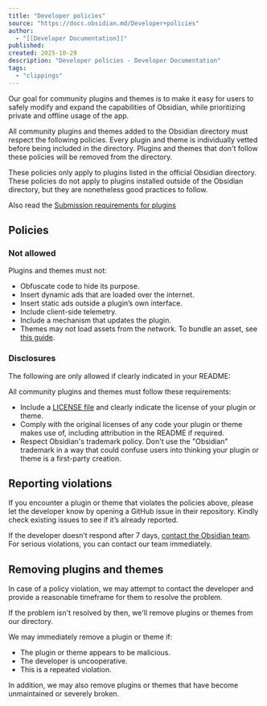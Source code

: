 ```yaml
---
title: "Developer policies"
source: "https://docs.obsidian.md/Developer+policies"
author:
  - "[[Developer Documentation]]"
published:
created: 2025-10-29
description: "Developer policies - Developer Documentation"
tags:
  - "clippings"
---
```

Our goal for community plugins and themes is to make it easy for users to safely modify and expand the capabilities of Obsidian, while prioritizing private and offline usage of the app.

All community plugins and themes added to the Obsidian directory must respect the following policies. Every plugin and theme is individually vetted before being included in the directory. Plugins and themes that don't follow these policies will be removed from the directory.

These policies only apply to plugins listed in the official Obsidian directory. These policies do not apply to plugins installed outside of the Obsidian directory, but they are nonetheless good practices to follow.

Also read the [Submission requirements for plugins](https://docs.obsidian.md/Plugins/Releasing/Submission+requirements+for+plugins)

## Policies

### Not allowed

Plugins and themes must not:

- Obfuscate code to hide its purpose.
- Insert dynamic ads that are loaded over the internet.
- Insert static ads outside a plugin’s own interface.
- Include client-side telemetry.
- Include a mechanism that updates the plugin.
- Themes may not load assets from the network. To bundle an asset, see [this guide](https://docs.obsidian.md/Themes/App+themes/Embed+fonts+and+images+in+your+theme).

### Disclosures

The following are only allowed if clearly indicated in your README:

All community plugins and themes must follow these requirements:

- Include a [LICENSE file](https://docs.github.com/en/communities/setting-up-your-project-for-healthy-contributions/adding-a-license-to-a-repository) and clearly indicate the license of your plugin or theme.
- Comply with the original licenses of any code your plugin or theme makes use of, including attribution in the README if required.
- Respect Obsidian's trademark policy. Don't use the "Obsidian" trademark in a way that could confuse users into thinking your plugin or theme is a first-party creation.

## Reporting violations

If you encounter a plugin or theme that violates the policies above, please let the developer know by opening a GitHub issue in their repository. Kindly check existing issues to see if it’s already reported.

If the developer doesn’t respond after 7 days, [contact the Obsidian team](https://help.obsidian.md/Help+and+support#Report+a+security+issue). For serious violations, you can contact our team immediately.

## Removing plugins and themes

In case of a policy violation, we may attempt to contact the developer and provide a reasonable timeframe for them to resolve the problem.

If the problem isn't resolved by then, we'll remove plugins or themes from our directory.

We may immediately remove a plugin or theme if:

- The plugin or theme appears to be malicious.
- The developer is uncooperative.
- This is a repeated violation.

In addition, we may also remove plugins or themes that have become unmaintained or severely broken.